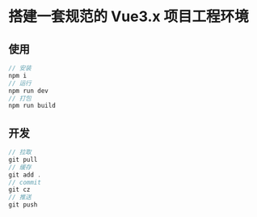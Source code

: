 # 搭建一套规范的 Vue3.x 项目工程环境
## 使用
```js
// 安装
npm i
// 运行
npm run dev
// 打包
npm run build
```

## 开发
```js
// 拉取
git pull
// 缓存
git add .
// commit
git cz
// 推送
git push
```
